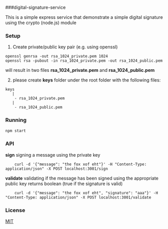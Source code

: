 ###digital-signature-service

This is a simple express service that demonstrate a simple digital signature using the crypto (node.js) module

### Setup
1. Create private/public key pair (e.g. using openssl)

```shell
openssl genrsa -out rsa_1024_private.pem 1024
openssl rsa -pubout -in rsa_1024_private.pem -out rsa_1024_public.pem
```

will result in two files **rsa_1024_private.pem** and **rsa_1024_public.pem**

2. please create **keys** folder under the root folder with the following files:

```shell
keys
   |
    - rsa_1024_private.pem
   |
    - rsa_1024_public.pem
```


### Running

```js
npm start
```

### API
**sign**
    signing a message using the private key

```shell
    curl -d '{"message": "the fox xof eht"}' -H "Content-Type: application/json" -X POST localhost:3001/sign
```

**validate**
    validating if the message has been signed using the appropriate public key
    returns boolean (true if the signature is valid)

```shell
    curl -d '{"message": "the fox xof eht", "signature": "aaa"}' -H "Content-Type: application/json" -X POST localhost:3001/validate
```

### License
[MIT](https://github.com/adibiton/digitial-signature-service/blob/master/LICENSE)

